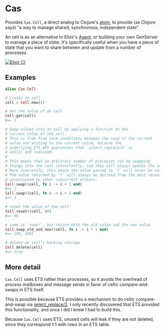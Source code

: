 # Cas



Provides `Cas.Cell`, a direct analog to Clojure's [atom](https://clojure.org/reference/atoms), to provide (as Clojure says) "a way to manage shared, synchronous, independent state".

An cell is as an alternative to Elixir's [Agent](https://hexdocs.pm/elixir/1.18.4/Agent.html), or building your own GenServer to manage a piece of state. It's specifically useful when you have a piece of state that you want to share between and update from a number of processes.


[![Elixir CI](https://github.com/ckampfe/cas/actions/workflows/elixir.yml/badge.svg)](https://github.com/ckampfe/cas/actions/workflows/elixir.yml)

## Examples

```elixir
alias Cas.Cell

# Create an cell
cell = Cell.new(1)

# Get the value of an cell
Cell.get(cell)
#=> 1

# Swap values into an cell by applying a function to the
# current value of the cell.
# This is free from race conditions between the read of the current
# value and writing to the current value, because the
# underlying ETS API guarantees that `select_replace/2` is
# cellic and isolated.
#
# This means that an arbitrary number of processes can be swapping
# things into the cell concurrently, and they will always update the cell cellically.
# More concretely, this means the value passed to `f` will never be outdated.
# The value returned by `f` will always be derived from the most recent value of the cell,
# uncorrupted by other concurrent writers.
Cell.swap!(cell, fn i -> i + 1 end)
#=> 2
Cell.swap!(cell, fn i -> i + 1 end)
#=> 3

# reset the value of the cell
Cell.reset!(cell, 99)
#=> 99

# same as `swap!`, but return both the old value and the new value
Cell.swap_old_and_new!(cell, fn i -> i + 1 end)
#=> {99, 100}

# delete an cell's backing storage
Cell.delete(cell)
#=> true
```

## More detail

`Cas.Cell` uses ETS rather than processes, so it avoids the overhead of process mailboxes and message sends in favor of cellic compare-and-swaps in ETS itself.

This is possible because ETS provides a mechanism to do cellic compare-and-swap via [select_replace/2](https://www.erlang.org/doc/apps/stdlib/ets.html#select_replace/2). I only recently discovered that ETS provided this functionality, and once I did I knew I had to build this.

Because `Cas.Cell` uses ETS, unused cells will leak if they are not deleted, since they correspond 1:1 with rows in an ETS table.
